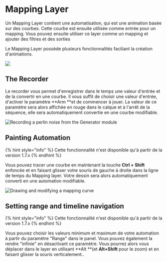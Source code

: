 # Mapping Layer

Un Mapping Layer contient une automatisation, qui est une animation basée sur des courbes. Cette courbe est ensuite utilisée comme entrée pour un mapping. Vous pouvez ensuite utiliser ce layer comme un mapping et ajouter des filtres et des sorties

Le Mapping Layer possède plusieurs fonctionnalités faciliant la création d'animations.

![](../.gitbook/assets/screenshot\_1.png)

## The Recorder

Le recorder vous permet d'enregistrer dans le temps une valeur d'entrée et de la convertir en une courbe. Il vous suffit de choisir une valeur d'entrée, d'activer le paramètre **Arm **et de commencer à jouer. La valeur de ce paramètre sera alors affichée en rouge dans le calque et à l'arrêt de la séquence, elle sera automatiquement convertie en une courbe modifiable.

![Recording a perlin noise from the Generator module](../.gitbook/assets/recording.gif)

## Painting Automation 

{% hint style="info" %}
Cette fonctionnalité n'est disponible qu'à partir de la version 1.7.x
{% endhint %}

Vous pouvez tracer une courbe en maintenant la touche **Ctrl + Shift** enfoncée et en faisant glisser votre souris de gauche à droite dans la ligne de temps du Mapping layer. Votre dessin sera alors automatiquement converti en une automation modifiable.

![Drawing and modifying a mapping curve](../.gitbook/assets/automation-painting.gif)

## Setting range and timeline navigation 

{% hint style="info" %}
Cette fonctionnalité n'est disponible qu'à partir de la version 1.7.x
{% endhint %}

Vous pouvez choisir les valeurs minimum et maximum de votre automation à partir du paramètre "Range" dans le panel. Vous pouvez également la rendre "infinie" en désactivant ce paramètre. Vous pourrez alors vous déplacer dans le layer en utilisant **Alt **(et **Alt+Shift** pour le zoom) et en faisant glisser la souris verticalement..
